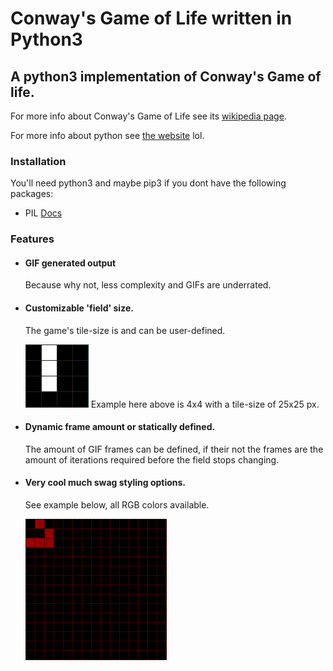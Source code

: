 # Conway's Game of Life written in Python3
## A python3 implementation of Conway's Game of life.

For more info about Conway's Game of Life see its [wikipedia page](https://en.wikipedia.org/wiki/Conway%27s_Game_of_Life "https://en.wikipedia.org/wiki/Conway%27s_Game_of_Life").

For more info about python see [the website](https://python.org/) lol.

### Installation

You'll need python3 and maybe pip3 if you dont have the following packages:
* PIL [Docs](https://pillow.readthedocs.io/en/stable/installation.html#basic-installation)


### Features
* #### GIF generated output
    Because why not, less complexity and GIFs are underrated.


* #### Customizable 'field' size.
    The game's tile-size is and can be user-defined.
    

	![4x4 with a tile-size of 25x25 px](/examples/blinker.gif?raw=true "Blinker")
    Example here above is 4x4 with a tile-size of 25x25 px.

* #### Dynamic frame amount or statically defined.
    The amount of GIF frames can be defined, if their not the frames are the amount of iterations required before the field stops changing.

* #### Very cool much swag styling options.
    See example below, all RGB colors available.
  
  ![Basic glider with custom filed-size](/examples/glider.gif?raw=true "Glider")